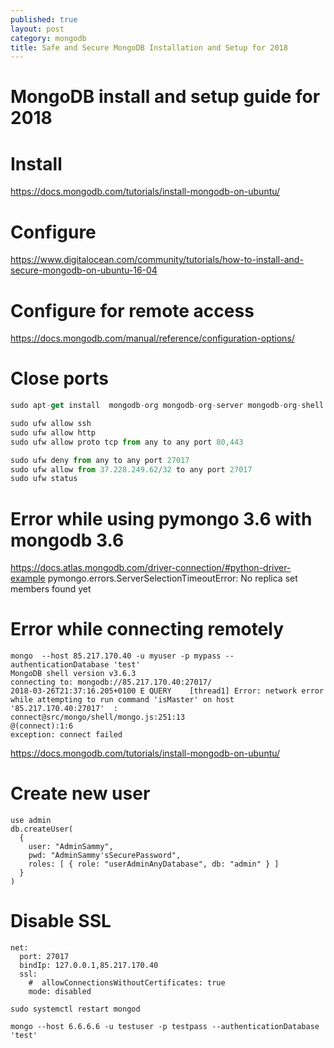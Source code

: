 ```yaml
---
published: true
layout: post
category: mongodb
title: Safe and Secure MongoDB Installation and Setup for 2018
---
```

# MongoDB install and setup guide for 2018

# Install
https://docs.mongodb.com/tutorials/install-mongodb-on-ubuntu/

# Configure
https://www.digitalocean.com/community/tutorials/how-to-install-and-secure-mongodb-on-ubuntu-16-04

# Configure for remote access
https://docs.mongodb.com/manual/reference/configuration-options/ 

# Close ports

```js
sudo apt-get install  mongodb-org mongodb-org-server mongodb-org-shell mongodb-org-mongos mongodb-org-tools

sudo ufw allow ssh
sudo ufw allow http
sudo ufw allow proto tcp from any to any port 80,443

sudo ufw deny from any to any port 27017
sudo ufw allow from 37.228.249.62/32 to any port 27017
sudo ufw status
```

# Error while using pymongo 3.6 with mongodb 3.6

https://docs.atlas.mongodb.com/driver-connection/#python-driver-example
pymongo.errors.ServerSelectionTimeoutError: No replica set members found yet

# Error while connecting remotely

```
mongo  --host 85.217.170.40 -u myuser -p mypass --authenticationDatabase 'test'
MongoDB shell version v3.6.3
connecting to: mongodb://85.217.170.40:27017/
2018-03-26T21:37:16.205+0100 E QUERY    [thread1] Error: network error while attempting to run command 'isMaster' on host '85.217.170.40:27017'  :
connect@src/mongo/shell/mongo.js:251:13
@(connect):1:6
exception: connect failed
```

https://docs.mongodb.com/tutorials/install-mongodb-on-ubuntu/

# Create new user

```
use admin
db.createUser(
  {
    user: "AdminSammy",
    pwd: "AdminSammy'sSecurePassword",
    roles: [ { role: "userAdminAnyDatabase", db: "admin" } ]
  }
)
```

# Disable SSL

```
net:
  port: 27017
  bindIp: 127.0.0.1,85.217.170.40
  ssl:
    #  allowConnectionsWithoutCertificates: true
    mode: disabled
```

```
sudo systemctl restart mongod
```

```
mongo --host 6.6.6.6 -u testuser -p testpass --authenticationDatabase 'test'
```

